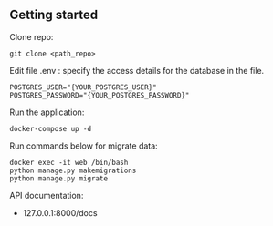 ## Getting started
Clone repo:
```
git clone <path_repo>
```

Edit file .env : specify the access details for the database in the file.
```
POSTGRES_USER="{YOUR_POSTGRES_USER}"
POSTGRES_PASSWORD="{YOUR_POSTGRES_PASSWORD}"
```

Run the application:
```
docker-compose up -d
```
Run commands below for migrate data:
```
docker exec -it web /bin/bash
python manage.py makemigrations
python manage.py migrate
```

API documentation:
- 127.0.0.1:8000/docs

